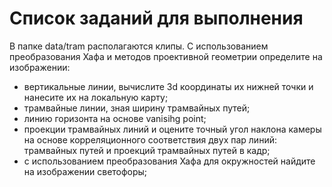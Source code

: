 # Список заданий для выполнения
В папке data/tram располагаются клипы. C использованием преобразования Хафа и методов проективной геометрии определите на изображении:
- вертикальные линии, вычислите 3d координаты их нижней точки и нанесите их на локальную карту;
- трамвайные линии, зная ширину трамвайных путей;
- линию горизонта на основе vanisihg point;
- проекции трамвайных линий и оцените точный угол наклона камеры на основе корреляционного соответствия двух пар линий: трамвайных путей и проекций трамвайных путей в кадр;
- с использованием преобразования Хафа для окружностей найдите на изображении светофоры;    
